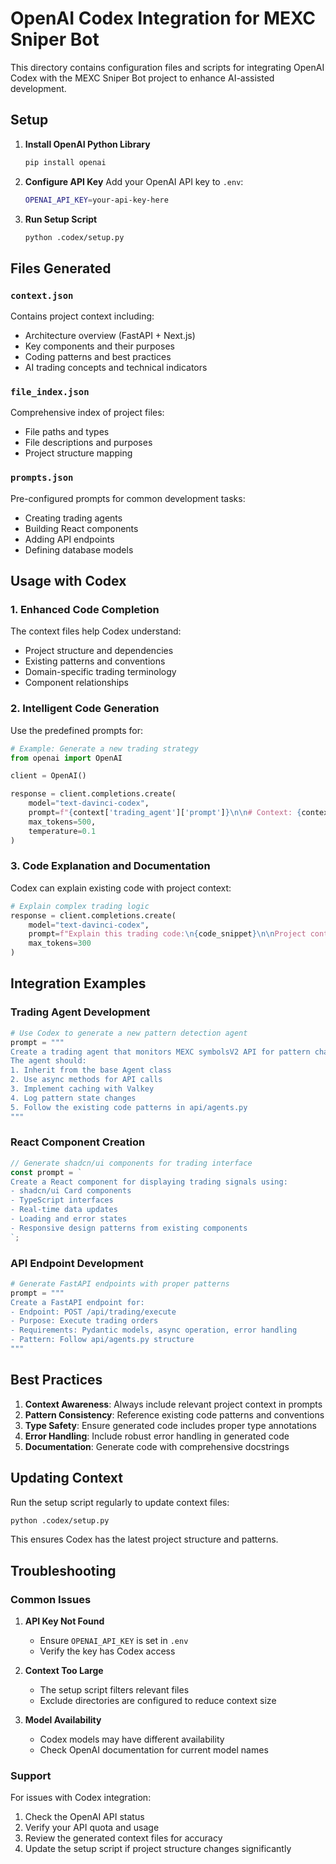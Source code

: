 # OpenAI Codex Integration for MEXC Sniper Bot

This directory contains configuration files and scripts for integrating OpenAI Codex with the MEXC Sniper Bot project to enhance AI-assisted development.

## Setup

1. **Install OpenAI Python Library**
   ```bash
   pip install openai
   ```

2. **Configure API Key**
   Add your OpenAI API key to `.env`:
   ```bash
   OPENAI_API_KEY=your-api-key-here
   ```

3. **Run Setup Script**
   ```bash
   python .codex/setup.py
   ```

## Files Generated

### `context.json`
Contains project context including:
- Architecture overview (FastAPI + Next.js)
- Key components and their purposes
- Coding patterns and best practices
- AI trading concepts and technical indicators

### `file_index.json`
Comprehensive index of project files:
- File paths and types
- File descriptions and purposes
- Project structure mapping

### `prompts.json`
Pre-configured prompts for common development tasks:
- Creating trading agents
- Building React components
- Adding API endpoints
- Defining database models

## Usage with Codex

### 1. Enhanced Code Completion
The context files help Codex understand:
- Project structure and dependencies
- Existing patterns and conventions
- Domain-specific trading terminology
- Component relationships

### 2. Intelligent Code Generation
Use the predefined prompts for:
```python
# Example: Generate a new trading strategy
from openai import OpenAI

client = OpenAI()

response = client.completions.create(
    model="text-davinci-codex",
    prompt=f"{context['trading_agent']['prompt']}\n\n# Context: {context['trading_agent']['context']}",
    max_tokens=500,
    temperature=0.1
)
```

### 3. Code Explanation and Documentation
Codex can explain existing code with project context:
```python
# Explain complex trading logic
response = client.completions.create(
    model="text-davinci-codex",
    prompt=f"Explain this trading code:\n{code_snippet}\n\nProject context: {context}",
    max_tokens=300
)
```

## Integration Examples

### Trading Agent Development
```python
# Use Codex to generate a new pattern detection agent
prompt = """
Create a trading agent that monitors MEXC symbolsV2 API for pattern changes.
The agent should:
1. Inherit from the base Agent class
2. Use async methods for API calls
3. Implement caching with Valkey
4. Log pattern state changes
5. Follow the existing code patterns in api/agents.py
"""
```

### React Component Creation
```typescript
// Generate shadcn/ui components for trading interface
const prompt = `
Create a React component for displaying trading signals using:
- shadcn/ui Card components
- TypeScript interfaces
- Real-time data updates
- Loading and error states
- Responsive design patterns from existing components
`;
```

### API Endpoint Development
```python
# Generate FastAPI endpoints with proper patterns
prompt = """
Create a FastAPI endpoint for:
- Endpoint: POST /api/trading/execute
- Purpose: Execute trading orders
- Requirements: Pydantic models, async operation, error handling
- Pattern: Follow api/agents.py structure
"""
```

## Best Practices

1. **Context Awareness**: Always include relevant project context in prompts
2. **Pattern Consistency**: Reference existing code patterns and conventions
3. **Type Safety**: Ensure generated code includes proper type annotations
4. **Error Handling**: Include robust error handling in generated code
5. **Documentation**: Generate code with comprehensive docstrings

## Updating Context

Run the setup script regularly to update context files:
```bash
python .codex/setup.py
```

This ensures Codex has the latest project structure and patterns.

## Troubleshooting

### Common Issues

1. **API Key Not Found**
   - Ensure `OPENAI_API_KEY` is set in `.env`
   - Verify the key has Codex access

2. **Context Too Large**
   - The setup script filters relevant files
   - Exclude directories are configured to reduce context size

3. **Model Availability**
   - Codex models may have different availability
   - Check OpenAI documentation for current model names

### Support

For issues with Codex integration:
1. Check the OpenAI API status
2. Verify your API quota and usage
3. Review the generated context files for accuracy
4. Update the setup script if project structure changes significantly